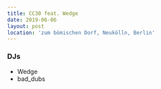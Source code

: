 ```yaml
---
title: CC30 feat. Wedge
date: 2019-06-06
layout: post
location: 'zum bömischen Dorf, Neukölln, Berlin' 
---
```


### DJs
- Wedge
- bad_dubs
